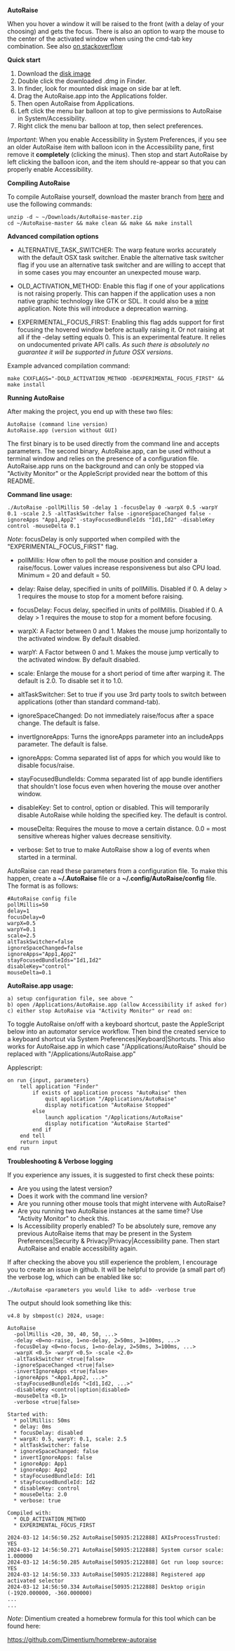 **AutoRaise**

When you hover a window it will be raised to the front (with a delay of your choosing) and gets the focus. There is also an option to warp
the mouse to the center of the activated window when using the cmd-tab key combination.
See also [on stackoverflow](https://stackoverflow.com/questions/98310/focus-follows-mouse-plus-auto-raise-on-mac-os-x)

**Quick start**

1. Download the [disk image](https://github.com/sbmpost/AutoRaise/blob/master/AutoRaise.dmg)
2. Double click the downloaded .dmg in Finder.
3. In finder, look for mounted disk image on side bar at left.
4. Drag the AutoRaise.app into the Applications folder.
5. Then open AutoRaise from Applications.
6. Left click the menu bar balloon at top to give permissions to AutoRaise in System/Accessibility.
7. Right click the menu bar balloon at top, then select preferences.

*Important*: When you enable Accessibility in System Preferences, if you see an older AutoRaise item with balloon icon in the
Accessibility pane, first remove it **completely** (clicking the minus). Then stop and start AutoRaise by left clicking the balloon
icon, and the item should re-appear so that you can properly enable Accessibility.

**Compiling AutoRaise**

To compile AutoRaise yourself, download the master branch from [here](https://github.com/sbmpost/AutoRaise/archive/refs/heads/master.zip)
and use the following commands:

    unzip -d ~ ~/Downloads/AutoRaise-master.zip
    cd ~/AutoRaise-master && make clean && make && make install

**Advanced compilation options**

  * ALTERNATIVE_TASK_SWITCHER: The warp feature works accurately with the default OSX task switcher. Enable the alternative
  task switcher flag if you use an alternative task switcher and are willing to accept that in some cases you may encounter
  an unexpected mouse warp.

  * OLD_ACTIVATION_METHOD: Enable this flag if one of your applications is not raising properly. This can happen if the
  application uses a non native graphic technology like GTK or SDL. It could also be a [wine](https://www.winehq.org) application.
  Note this will introduce a deprecation warning.

  * EXPERIMENTAL_FOCUS_FIRST: Enabling this flag adds support for first focusing the hovered window before actually raising it.
  Or not raising at all if the -delay setting equals 0. This is an experimental feature. It relies on undocumented private API
  calls. *As such there is absolutely no guarantee it will be supported in future OSX versions*.

Example advanced compilation command:

    make CXXFLAGS="-DOLD_ACTIVATION_METHOD -DEXPERIMENTAL_FOCUS_FIRST" && make install

**Running AutoRaise**

After making the project, you end up with these two files:

    AutoRaise (command line version)
    AutoRaise.app (version without GUI)

The first binary is to be used directly from the command line and accepts parameters. The second binary, AutoRaise.app, can
be used without a terminal window and relies on the presence of a configuration file. AutoRaise.app runs on the background and
can only be stopped via "Activity Monitor" or the AppleScript provided near the bottom of this README.

**Command line usage:**

    ./AutoRaise -pollMillis 50 -delay 1 -focusDelay 0 -warpX 0.5 -warpY 0.1 -scale 2.5 -altTaskSwitcher false -ignoreSpaceChanged false -ignoreApps "App1,App2" -stayFocusedBundleIds "Id1,Id2" -disableKey control -mouseDelta 0.1

*Note*: focusDelay is only supported when compiled with the "EXPERIMENTAL_FOCUS_FIRST" flag.

  - pollMillis: How often to poll the mouse position and consider a raise/focus. Lower values increase responsiveness but also CPU load. Minimum = 20 and default = 50.

  - delay: Raise delay, specified in units of pollMillis. Disabled if 0. A delay > 1 requires the mouse to stop for a moment before raising.

  - focusDelay: Focus delay, specified in units of pollMillis. Disabled if 0. A delay > 1 requires the mouse to stop for a moment before focusing.

  - warpX: A Factor between 0 and 1. Makes the mouse jump horizontally to the activated window. By default disabled.

  - warpY: A Factor between 0 and 1. Makes the mouse jump vertically to the activated window. By default disabled.

  - scale: Enlarge the mouse for a short period of time after warping it. The default is 2.0. To disable set it to 1.0.

  - altTaskSwitcher: Set to true if you use 3rd party tools to switch between applications (other than standard command-tab).

  - ignoreSpaceChanged: Do not immediately raise/focus after a space change. The default is false.

  - invertIgnoreApps: Turns the ignoreApps parameter into an includeApps parameter. The default is false.

  - ignoreApps: Comma separated list of apps for which you would like to disable focus/raise.

  - stayFocusedBundleIds: Comma separated list of app bundle identifiers that shouldn't lose focus even when hovering the mouse over another window.

  - disableKey: Set to control, option or disabled. This will temporarily disable AutoRaise while holding the specified key. The default is control.

  - mouseDelta: Requires the mouse to move a certain distance. 0.0 = most sensitive whereas higher values decrease sensitivity.

  - verbose: Set to true to make AutoRaise show a log of events when started in a terminal.
    
AutoRaise can read these parameters from a configuration file. To make this happen, create a **~/.AutoRaise** file or a
**~/.config/AutoRaise/config** file. The format is as follows:

    #AutoRaise config file
    pollMillis=50
    delay=1
    focusDelay=0
    warpX=0.5
    warpY=0.1
    scale=2.5
    altTaskSwitcher=false
    ignoreSpaceChanged=false
    ignoreApps="App1,App2"
    stayFocusedBundleIds="Id1,Id2"
    disableKey="control"
    mouseDelta=0.1

**AutoRaise.app usage:**

    a) setup configuration file, see above ^
    b) open /Applications/AutoRaise.app (allow Accessibility if asked for)
    c) either stop AutoRaise via "Activity Monitor" or read on:

To toggle AutoRaise on/off with a keyboard shortcut, paste the AppleScript below into an automator service workflow. Then
bind the created service to a keyboard shortcut via System Preferences|Keyboard|Shortcuts. This also works for AutoRaise.app
in which case "/Applications/AutoRaise" should be replaced with "/Applications/AutoRaise.app"

Applescript:

    on run {input, parameters}
        tell application "Finder"
            if exists of application process "AutoRaise" then
                quit application "/Applications/AutoRaise"
                display notification "AutoRaise Stopped"
            else
                launch application "/Applications/AutoRaise"
                display notification "AutoRaise Started"
            end if
        end tell
        return input
    end run

**Troubleshooting & Verbose logging**

If you experience any issues, it is suggested to first check these points:

- Are you using the latest version?
- Does it work with the command line version?
- Are you running other mouse tools that might intervene with AutoRaise?
- Are you running two AutoRaise instances at the same time? Use "Activity Monitor" to check this.
- Is Accessibility properly enabled? To be absolutely sure, remove any previous AutoRaise items
that may be present in the System Preferences|Security & Privacy|Privacy|Accessibility pane. Then
start AutoRaise and enable accessibility again.

If after checking the above you still experience the problem, I encourage you to create an issue
in github. It will be helpful to provide (a small part of) the verbose log, which can be enabled
like so:

    ./AutoRaise <parameters you would like to add> -verbose true

The output should look something like this:

    v4.8 by sbmpost(c) 2024, usage:

    AutoRaise
      -pollMillis <20, 30, 40, 50, ...>
      -delay <0=no-raise, 1=no-delay, 2=50ms, 3=100ms, ...>
      -focusDelay <0=no-focus, 1=no-delay, 2=50ms, 3=100ms, ...>
      -warpX <0.5> -warpY <0.5> -scale <2.0>
      -altTaskSwitcher <true|false>
      -ignoreSpaceChanged <true|false>
      -invertIgnoreApps <true|false>
      -ignoreApps "<App1,App2, ...>"
      -stayFocusedBundleIds "<Id1,Id2, ...>"
      -disableKey <control|option|disabled>
      -mouseDelta <0.1>
      -verbose <true|false>

    Started with:
      * pollMillis: 50ms
      * delay: 0ms
      * focusDelay: disabled
      * warpX: 0.5, warpY: 0.1, scale: 2.5
      * altTaskSwitcher: false
      * ignoreSpaceChanged: false
      * invertIgnoreApps: false
      * ignoreApp: App1
      * ignoreApp: App2
      * stayFocusedBundleId: Id1
      * stayFocusedBundleId: Id2
      * disableKey: control
      * mouseDelta: 2.0
      * verbose: true

    Compiled with:
      * OLD_ACTIVATION_METHOD
      * EXPERIMENTAL_FOCUS_FIRST

    2024-03-12 14:56:50.252 AutoRaise[50935:2122888] AXIsProcessTrusted: YES
    2024-03-12 14:56:50.271 AutoRaise[50935:2122888] System cursor scale: 1.000000
    2024-03-12 14:56:50.285 AutoRaise[50935:2122888] Got run loop source: YES
    2024-03-12 14:56:50.333 AutoRaise[50935:2122888] Registered app activated selector
    2024-03-12 14:56:50.334 AutoRaise[50935:2122888] Desktop origin (-1920.000000, -360.000000)
    ...
    ...

*Note*: Dimentium created a homebrew formula for this tool which can be found here:

https://github.com/Dimentium/homebrew-autoraise
